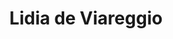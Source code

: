 ---
title: "Lidia de Viareggio"
url: /ciudad-autonoma-de-buenos-aires/lidia-de-viareggio/
shop: Taschen & Koffer
---